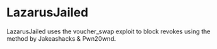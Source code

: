 # LazarusJailed
LazarusJailed uses the voucher_swap exploit to block revokes using the method by Jakeashacks & Pwn20wnd.
